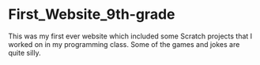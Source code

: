 # First_Website_9th-grade
This was my first ever website which included some Scratch projects that I worked on in my programming class. Some of the games and jokes are quite silly. 
